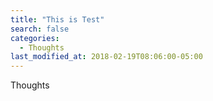 ```yaml
---
title: "This is Test"
search: false
categories: 
  - Thoughts
last_modified_at: 2018-02-19T08:06:00-05:00
---
```


Thoughts